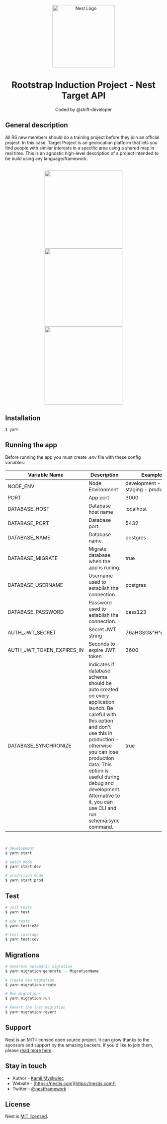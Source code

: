 <div align="center">
  <p>
    <a href="http://nestjs.com/" target="blank"><img src="https://nestjs.com/img/logo-small.svg" width="200" alt="Nest Logo" /></a>
  </p>
  <h1>Rootstrap Induction Project - Nest Target API</h1>
  <p>Coded by @shift-developer</p>
</div>


## General description
All RS new members should do a training project before they join an official project. In this case, Target Project is an geolocation platform that lets you find people with similar interests in a specific area using a shared map in real time.
This is an agnostic high-level description of a project intended to be build using any language/framework.

<div align="center" style="margin: 30px">
  <img 
    style="width: 250px" 
    src="https://user-images.githubusercontent.com/61192769/186020115-14b6c8c2-3243-4f34-96f0-8020ee230475.png"
  />
  <img 
    style="width: 250px" 
    src="https://user-images.githubusercontent.com/61192769/186020404-1e568124-ecb9-42b4-b304-7b7fdb8ed646.png"
  />
  <img 
    style="width: 250px" 
    src="https://user-images.githubusercontent.com/61192769/186020897-bb7def92-fb82-47e3-81ca-d72358890082.png"
  />
  
</div>

## Installation

```bash
$ yarn
```

## Running the app

Before running the app you must create .env file with these config variables:


Variable Name | Description | Example
-- | -- | --
NODE_ENV | Node Environment | development - test - staging - production
PORT | App port | 3000
DATABASE_HOST | Database host name | localhost
DATABASE_PORT | Database port. | 5432
DATABASE_NAME | Database name. | postgres
DATABASE_MIGRATE | Migrate database when the app is runing. | true
DATABASE_USERNAME | Username used to establish the connection. | postgres
DATABASE_PASSWORD | Password used to establish the connection. | pass123
AUTH_JWT_SECRET | Secret JWT string | 76aHGSG&^H^gdkasd
AUTH_JWT_TOKEN_EXPIRES_IN | Seconds to expire JWT token | 3600
DATABASE_SYNCHRONIZE | Indicates if database schema should be auto created on every application launch. Be careful with this option and don't use this in production - otherwise you can lose production data. This option is useful during debug and development. Alternative to it, you can use CLI and run schema:sync command. | true


<br class="Apple-interchange-newline">

```bash
# development
$ yarn start

# watch mode
$ yarn start:dev

# production mode
$ yarn start:prod
```

## Test

```bash
# unit tests
$ yarn test

# e2e tests
$ yarn test:e2e

# test coverage
$ yarn test:cov
```

## Migrations

```bash
# Generate automatic migration
$ yarn migration:generate -- MigrationName

# Create new migration
$ yarn migration:create

# Run migrations
$ yarn migration:run

# Revert the last migration
$ yarn migration:revert
```

## Support

Nest is an MIT-licensed open source project. It can grow thanks to the sponsors and support by the amazing backers. If you'd like to join them, please [read more here](https://docs.nestjs.com/support).

## Stay in touch

- Author - [Kamil Myśliwiec](https://kamilmysliwiec.com)
- Website - [https://nestjs.com](https://nestjs.com/)
- Twitter - [@nestframework](https://twitter.com/nestframework)

## License

Nest is [MIT licensed](LICENSE).
